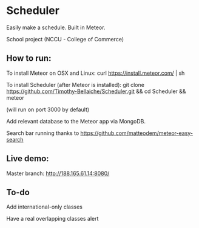 Scheduler
=========

Easily make a schedule. Built in Meteor.

School project (NCCU - College of Commerce)

How to run:
---------------

To install Meteor on OSX and Linux: curl https://install.meteor.com/ | sh

To install Scheduler (after Meteor is installed): git clone https://github.com/Timothy-Bellaiche/Scheduler.git && cd Scheduler && meteor

(will run on port 3000 by default)

Add relevant database to the Meteor app via MongoDB.

Search bar running thanks to https://github.com/matteodem/meteor-easy-search

Live demo:
----------

Master branch: http://188.165.61.14:8080/


To-do
-----
Add international-only classes

Have a real overlapping classes alert
